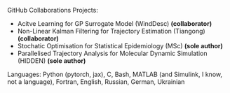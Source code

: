 

GitHub Collaborations Projects:
- Acitve Learning for GP Surrogate Model (WindDesc) **(collaborator)**
- Non-Linear Kalman Filtering for Trajectory Estimation (Tiangong) **(collaborator)**
- Stochatic Optimisation for Statistical Epidemiology (MSc) **(sole author)**
- Parallelised Trajectory Analysis for Molecular Dynamic Simulation (HIDDEN) **(sole author)**

Languages: Python (pytorch, jax), C, Bash, MATLAB (and Simulink, I know, not a language), Fortran, English, Russian, German, Ukrainian
